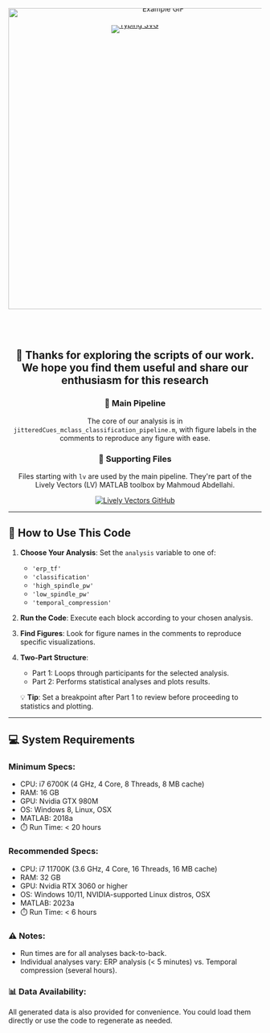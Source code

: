 <div style="text-align: center; line-height: 0;">
  <!-- link: https://readme-typing-svg.demolab.com/demo/ and https://devicon.dev/ -->
  <a href="https://git.io/typing-svg"><img src="https://readme-typing-svg.demolab.com?font=Fira+Code&size=18&pause=1000&center=true&multiline=true&width=1500&height=100&lines=Code+for+the+publication%3A+'Targeted+memory+reactivation+elicits+temporally+compressed+reactivation+linked+to+spindles'" alt="Typing SVG" /></a>
  <img src="https://i.giphy.com/media/v1.Y2lkPTc5MGI3NjExbmhvNTZzZmdmZDltY3BldXMzd29meW1xdmZjeWs4bHVnaWd1MW8xNSZlcD12MV9pbnRlcm5hbF9naWZfYnlfaWQmY3Q9Zw/JpDQe7F3W6SmHlSozb/giphy.gif" width="600" alt="Example GIF" style="margin-top: -50px; margin-bottom: 50px;">
</div>

<div align="center">

## 🎇 Thanks for exploring the scripts of our work. We hope you find them useful and share our enthusiasm for this research

### 📜 Main Pipeline

The core of our analysis is in `jitteredCues_mclass_classification_pipeline.m`, with figure labels in the comments to reproduce any figure with ease.

### 🔧 Supporting Files

Files starting with `lv` are used by the main pipeline. They're part of the Lively Vectors (LV) MATLAB toolbox by Mahmoud Abdellahi.

  <a href="https://github.com/MahmoudAbdellahi/Lively_Vectors" target="_blank">
    <img src="https://img.shields.io/badge/GitHub-Lively_Vectors-blue?style=for-the-badge&logo=github" alt="Lively Vectors GitHub">
  </a>

</div>

---

## 🚀 How to Use This Code

1. **Choose Your Analysis**: Set the `analysis` variable to one of:

   - `'erp_tf'`
   - `'classification'`
   - `'high_spindle_pw'`
   - `'low_spindle_pw'`
   - `'temporal_compression'`

2. **Run the Code**: Execute each block according to your chosen analysis.

3. **Find Figures**: Look for figure names in the comments to reproduce specific visualizations.

4. **Two-Part Structure**:

   - Part 1: Loops through participants for the selected analysis.
   - Part 2: Performs statistical analyses and plots results.

   💡 **Tip**: Set a breakpoint after Part 1 to review before proceeding to statistics and plotting.

---

## 💻 System Requirements

### Minimum Specs:

- CPU: i7 6700K (4 GHz, 4 Core, 8 Threads, 8 MB cache)
- RAM: 16 GB
- GPU: Nvidia GTX 980M
- OS: Windows 8, Linux, OSX
- MATLAB: 2018a
- ⏱️ Run Time: &lt; 20 hours

### Recommended Specs:

- CPU: i7 11700K (3.6 GHz, 4 Core, 16 Threads, 16 MB cache)
- RAM: 32 GB
- GPU: Nvidia RTX 3060 or higher
- OS: Windows 10/11, NVIDIA-supported Linux distros, OSX
- MATLAB: 2023a
- ⏱️ Run Time: &lt; 6 hours

### ⚠️ Notes:

- Run times are for all analyses back-to-back.
- Individual analyses vary: ERP analysis (&lt; 5 minutes) vs. Temporal compression (several hours).

### 📊 Data Availability:

All generated data is also provided for convenience. You could load them directly or use the code to regenerate as needed.
